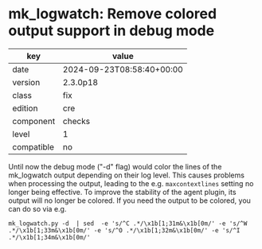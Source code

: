 [//]: # (werk v2)
# mk_logwatch: Remove colored output support in debug mode

key        | value
---------- | ---
date       | 2024-09-23T08:58:40+00:00
version    | 2.3.0p18
class      | fix
edition    | cre
component  | checks
level      | 1
compatible | no

Until now the debug mode ("-d" flag) would color the lines of the mk_logwatch output depending on their log level. This causes problems when processing the output, leading to the e.g. `maxcontextlines` setting no longer being effective.
To improve the stability of the agent plugin, its output will no longer be colored.
If you need the output to be colored, you can do so via e.g.

    mk_logwatch.py -d  | sed  -e 's/^C .*/\x1b[1;31m&\x1b[0m/' -e 's/^W .*/\x1b[1;33m&\x1b[0m/' -e 's/^O .*/\x1b[1;32m&\x1b[0m/' -e 's/^I .*/\x1b[1;34m&\x1b[0m/'
